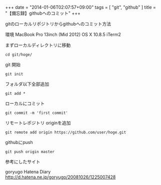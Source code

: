 +++
date = "2014-01-06T02:07:57+09:00"
tags = [ "git", "github" ]
title = "【備忘録】githubへのコミット"
+++

gitのローカルリポジトリからgithubへのコミット方法

環境
MacBook Pro 13inch (Mid 2012)
OS X 10.8.5
iTerm2


まずローカルディレクトリに移動

`cd git/hoge/`

git 開始

`git init`

フォルダ以下全部追加

`git add *`

ローカルにコミット

`git commit -m 'first commit'`

リモートレポジトリ originを追加

`git remote add origin https://github.com/user/hoge.git`

githubにpush

`git push origin master`


参考にしたサイト

goryugo Hatena Diary  
http://d.hatena.ne.jp/goryugo/20081026/1225007428
